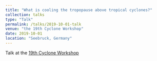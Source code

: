 ```yaml
---
title: "What is cooling the tropopause above tropical cyclones?"
collection: talks
type: "Talk"
permalink: /talks/2019-10-01-talk
venue: "the 19th Cyclone Workshop"
date: 2019-10-01
location: "Seebruck, Germany"
---
```


Talk at the [19th Cyclone Workshop](http://www.atmos.albany.edu/facstaff/rmctc/cw19/CW19_Schedule.pdf)

